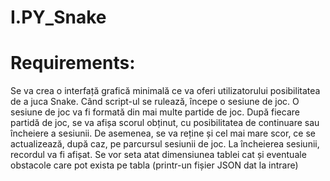 # I.PY_Snake

# Requirements:  
Se va crea o interfață grafică minimală ce va oferi utilizatorului posibilitatea de a juca
Snake. Când script-ul se rulează, începe o sesiune de joc. O sesiune de joc va fi
formată din mai multe partide de joc.
După fiecare partidă de joc, se va afișa scorul obținut, cu posibilitatea de continuare sau
încheiere a sesiunii.
De asemenea, se va reține și cel mai mare scor, ce se actualizează, după caz, pe
parcursul sesiunii de joc. La încheierea sesiunii, recordul va fi afișat.
Se vor seta atat dimensiunea tablei cat și eventuale obstacole care pot exista pe tabla
(printr-un fișier JSON dat la intrare)
